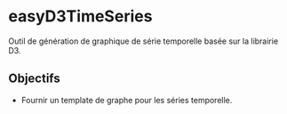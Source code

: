# easyD3TimeSeries

Outil de génération de graphique de série temporelle basée sur la librairie D3.

## Objectifs

  - Fournir un template de graphe pour les séries temporelle.
